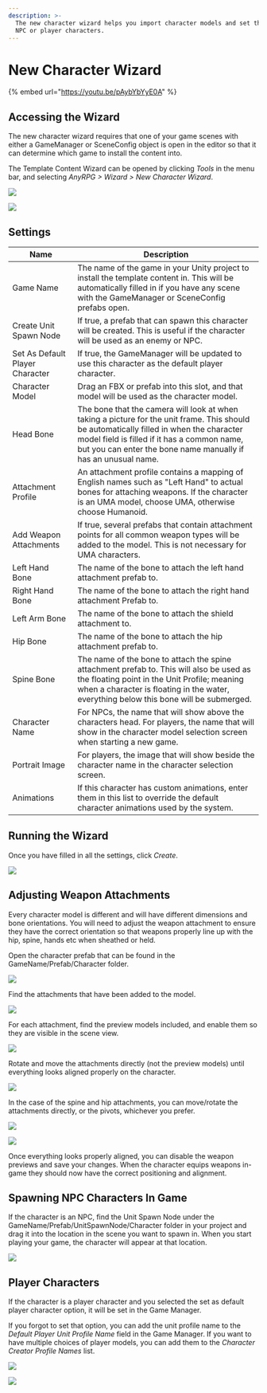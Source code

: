 ```yaml
---
description: >-
  The new character wizard helps you import character models and set them up as
  NPC or player characters.
---
```


# New Character Wizard

{% embed url="https://youtu.be/pAybYbYyE0A" %}

## Accessing the Wizard

The new character wizard requires that one of your game scenes with either a GameManager or SceneConfig object is open in the editor so that it can determine which game to install the content into.

The Template Content Wizard can be opened by clicking _Tools_ in the menu bar, and selecting _AnyRPG > Wizard > New Character Wizard_.

![](<../.gitbook/assets/image (62).png>)

![](<../.gitbook/assets/image (25).png>)

## Settings

| Name                            | Description                                                                                                                                                                                                                                                |
| ------------------------------- | ---------------------------------------------------------------------------------------------------------------------------------------------------------------------------------------------------------------------------------------------------------- |
| Game Name                       | The name of the game in your Unity project to install the template content in.  This will be automatically filled in if you have any scene with the GameManager or SceneConfig prefabs open.                                                               |
| Create Unit Spawn Node          | If true, a prefab that can spawn this character will be created.  This is useful if the character will be used as an enemy or NPC.                                                                                                                         |
| Set As Default Player Character | If true, the GameManager will be updated to use this character as the default player character.                                                                                                                                                            |
| Character Model                 | Drag an FBX or prefab into this slot, and that model will be used as the character model.                                                                                                                                                                  |
| Head Bone                       | The bone that the camera will look at when taking a picture for the unit frame.  This should be automatically filled in when the character model field is filled if it has a common name, but you can enter the bone name manually if has an unusual name. |
| Attachment Profile              | An attachment profile contains a mapping of English names such as "Left Hand" to actual bones for attaching weapons.  If the character is an UMA model, choose UMA, otherwise choose Humanoid.                                                             |
| Add Weapon Attachments          | If true, several prefabs that contain attachment points for all common weapon types will be added to the model.  This is not necessary for UMA characters.                                                                                                 |
| Left Hand Bone                  | The name of the bone to attach the left hand attachment prefab to.                                                                                                                                                                                         |
| Right Hand Bone                 | The name of the bone to attach the right hand attachment Prefab to.                                                                                                                                                                                        |
| Left Arm Bone                   | The name of the bone to attach the shield attachment to.                                                                                                                                                                                                   |
| Hip Bone                        | The name of the bone to attach the hip attachment prefab to.                                                                                                                                                                                               |
| Spine Bone                      | The name of the bone to attach the spine attachment prefab to.  This will also be used as the floating point in the Unit Profile; meaning when a character is floating in the water, everything below this bone will be submerged.                         |
| Character Name                  | For NPCs, the name that will show above the characters head.  For players, the name that will show in the character model selection screen when starting a new game.                                                                                       |
| Portrait Image                  | For players, the image that will show beside the character name in the character selection screen.                                                                                                                                                         |
| Animations                      | If this character has custom animations, enter them in this list to override the default character animations used by the system.                                                                                                                          |

## Running the Wizard

Once you have filled in all the settings, click _Create_.

![](<../.gitbook/assets/image (49).png>)

## Adjusting Weapon Attachments

Every character model is different and will have different dimensions and bone orientations.  You will need to adjust the weapon attachment to ensure they have the correct orientation so that weapons properly line up with the hip, spine, hands etc when sheathed or held.

Open the character prefab that can be found in the GameName/Prefab/Character folder.

![](<../.gitbook/assets/image (67).png>)

Find the attachments that have been added to the model.

![](<../.gitbook/assets/image (92).png>)

For each attachment, find the preview models included, and enable them so they are visible in the scene view.

![](<../.gitbook/assets/image (94).png>)

Rotate and move the attachments directly (not the preview models) until everything looks aligned properly on the character.

![](<../.gitbook/assets/image (85).png>)

In the case of the spine and hip attachments, you can move/rotate the attachments directly, or the pivots, whichever you prefer.

![](<../.gitbook/assets/image (72).png>)

![](<../.gitbook/assets/image (3) (1) (1).png>)

Once everything looks properly aligned, you can disable the weapon previews and save your changes.  When the character equips weapons in-game they should now have the correct positioning and alignment.&#x20;

## Spawning NPC Characters In Game

If the character is an NPC, find the Unit Spawn Node under the GameName/Prefab/UnitSpawnNode/Character folder in your project and drag it into the location in the scene you want to spawn in.  When you start playing your game, the character will appear at that location.

![](<../.gitbook/assets/image (23).png>)

## Player Characters

If the character is a player character and you selected the set as default player character option, it will be set in the Game Manager.

If you forgot to set that option, you can add the unit profile name to the _Default Player Unit Profile Name_ field in the Game Manager.  If you want to have multiple choices of player models, you can add them to the _Character Creator Profile Names_ list.

![](<../.gitbook/assets/image (58).png>)

![](<../.gitbook/assets/image (73).png>)
